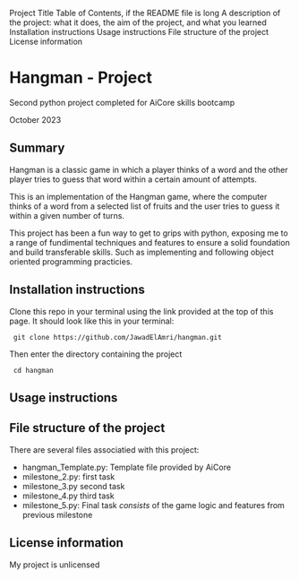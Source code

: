 Project Title
Table of Contents, if the README file is long
A description of the project: what it does, the aim of the project, and what you learned
Installation instructions
Usage instructions
File structure of the project
License information

# Hangman - Project
Second python project completed for AiCore skills bootcamp 

October 2023

## Summary 
Hangman is a classic game in which a player thinks of a word and the other player tries to guess that word within a certain amount of attempts.

This is an implementation of the Hangman game, where the computer thinks of a word from a selected list of fruits and the user tries to guess it within a given number of turns.  

This project has been a fun way to get to grips with python, exposing me to a range of fundimental techniques and features to ensure a solid foundation and build transferable skills. Such as implementing and following object oriented programming practicies.

## Installation instructions 
Clone this repo in your terminal using the link provided at the top of this page. It should look like this in your terminal: 

     git clone https://github.com/JawadElAmri/hangman.git

Then enter the directory containing the project 

     cd hangman 

## Usage instructions

## File structure of the project
There are several files associatied with this project:
- hangman_Template.py: Template file provided by AiCore
- milestone_2.py: first task 
- milestone_3.py second task
- milestone_4.py third task
- milestone_5.py: Final task _consists_ of the game logic and features from previous milestone 


## License information
My project is unlicensed 



